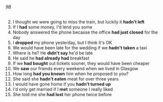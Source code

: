 ###### 9B
2. I thought we were going to miss the train, but luckily it **hadn't left**
3. If I **had** some money, I'd lend you some
4. Nobody answered the phone because the office **had just closed** for the day
5. I **dropped** my phone yesterday, but I think it's OK
6. We would have been late for the wedding if we **hadn't taken** a taxi
7. Where is he? He **didn't say** he'd be late
8. He said he **had already had** breakfast
9. If we **had bought** out tickets sooner, they would have been cheaper
10. We **saw** our friends every weekend when we lived in Glasgow
11. How long **had you known** him when he proposed to you?
12. She said she **hadn't eaten** meat for over three years
13. I would have gone home if you **hadn't turned up**
14. I'd only get married if I **met** someone I really liked
15. She told me she **had lost** her phone twice before 
